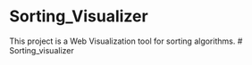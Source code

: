 # Sorting_Visualizer

This project is a Web Visualization tool for sorting algorithms.
#   S o r t i n g _ v i s u a l i z e r  
 